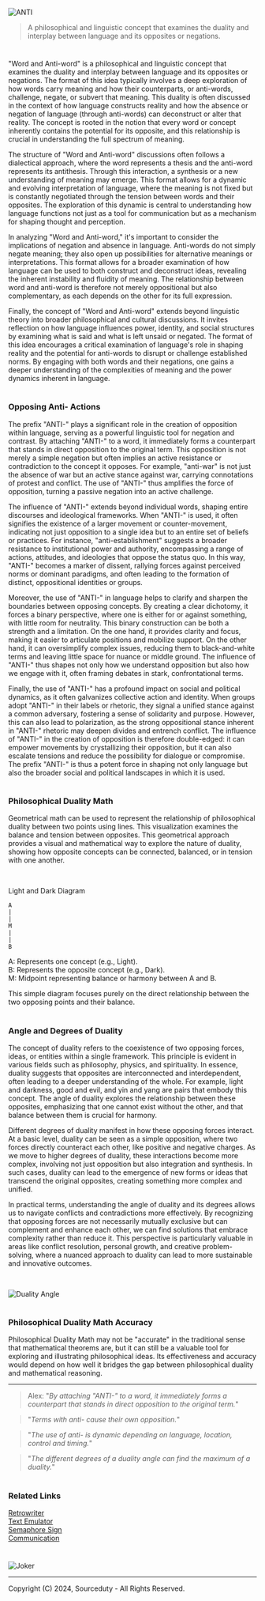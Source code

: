 ![ANTI](https://github.com/user-attachments/assets/b7b44822-afea-4b28-a697-a853a9f13483)

> A philosophical and linguistic concept that examines the duality and interplay between language and its opposites or negations.

#

"Word and Anti-word" is a philosophical and linguistic concept that examines the duality and interplay between language and its opposites or negations. The format of this idea typically involves a deep exploration of how words carry meaning and how their counterparts, or anti-words, challenge, negate, or subvert that meaning. This duality is often discussed in the context of how language constructs reality and how the absence or negation of language (through anti-words) can deconstruct or alter that reality. The concept is rooted in the notion that every word or concept inherently contains the potential for its opposite, and this relationship is crucial in understanding the full spectrum of meaning.

The structure of "Word and Anti-word" discussions often follows a dialectical approach, where the word represents a thesis and the anti-word represents its antithesis. Through this interaction, a synthesis or a new understanding of meaning may emerge. This format allows for a dynamic and evolving interpretation of language, where the meaning is not fixed but is constantly negotiated through the tension between words and their opposites. The exploration of this dynamic is central to understanding how language functions not just as a tool for communication but as a mechanism for shaping thought and perception.

In analyzing "Word and Anti-word," it's important to consider the implications of negation and absence in language. Anti-words do not simply negate meaning; they also open up possibilities for alternative meanings or interpretations. This format allows for a broader examination of how language can be used to both construct and deconstruct ideas, revealing the inherent instability and fluidity of meaning. The relationship between word and anti-word is therefore not merely oppositional but also complementary, as each depends on the other for its full expression.

Finally, the concept of "Word and Anti-word" extends beyond linguistic theory into broader philosophical and cultural discussions. It invites reflection on how language influences power, identity, and social structures by examining what is said and what is left unsaid or negated. The format of this idea encourages a critical examination of language's role in shaping reality and the potential for anti-words to disrupt or challenge established norms. By engaging with both words and their negations, one gains a deeper understanding of the complexities of meaning and the power dynamics inherent in language.

#
### Opposing Anti- Actions

The prefix "ANTI-" plays a significant role in the creation of opposition within language, serving as a powerful linguistic tool for negation and contrast. By attaching "ANTI-" to a word, it immediately forms a counterpart that stands in direct opposition to the original term. This opposition is not merely a simple negation but often implies an active resistance or contradiction to the concept it opposes. For example, "anti-war" is not just the absence of war but an active stance against war, carrying connotations of protest and conflict. The use of "ANTI-" thus amplifies the force of opposition, turning a passive negation into an active challenge.

The influence of "ANTI-" extends beyond individual words, shaping entire discourses and ideological frameworks. When "ANTI-" is used, it often signifies the existence of a larger movement or counter-movement, indicating not just opposition to a single idea but to an entire set of beliefs or practices. For instance, "anti-establishment" suggests a broader resistance to institutional power and authority, encompassing a range of actions, attitudes, and ideologies that oppose the status quo. In this way, "ANTI-" becomes a marker of dissent, rallying forces against perceived norms or dominant paradigms, and often leading to the formation of distinct, oppositional identities or groups.

Moreover, the use of "ANTI-" in language helps to clarify and sharpen the boundaries between opposing concepts. By creating a clear dichotomy, it forces a binary perspective, where one is either for or against something, with little room for neutrality. This binary construction can be both a strength and a limitation. On the one hand, it provides clarity and focus, making it easier to articulate positions and mobilize support. On the other hand, it can oversimplify complex issues, reducing them to black-and-white terms and leaving little space for nuance or middle ground. The influence of "ANTI-" thus shapes not only how we understand opposition but also how we engage with it, often framing debates in stark, confrontational terms.

Finally, the use of "ANTI-" has a profound impact on social and political dynamics, as it often galvanizes collective action and identity. When groups adopt "ANTI-" in their labels or rhetoric, they signal a unified stance against a common adversary, fostering a sense of solidarity and purpose. However, this can also lead to polarization, as the strong oppositional stance inherent in "ANTI-" rhetoric may deepen divides and entrench conflict. The influence of "ANTI-" in the creation of opposition is therefore double-edged: it can empower movements by crystallizing their opposition, but it can also escalate tensions and reduce the possibility for dialogue or compromise. The prefix "ANTI-" is thus a potent force in shaping not only language but also the broader social and political landscapes in which it is used.

#
### Philosophical Duality Math

Geometrical math can be used to represent the relationship of philosophical duality between two points using lines. This visualization examines the balance and tension between opposites. This geometrical approach provides a visual and mathematical way to explore the nature of duality, showing how opposite concepts can be connected, balanced, or in tension with one another.

<br>

Light and Dark Diagram

```
A
|
|
M
|
|
B
```

A: Represents one concept (e.g., Light).
<br>
B: Represents the opposite concept (e.g., Dark).
<br>
M: Midpoint representing balance or harmony between A and B.

This simple diagram focuses purely on the direct relationship between the two opposing points and their balance.

#
### Angle and Degrees of Duality

The concept of duality refers to the coexistence of two opposing forces, ideas, or entities within a single framework. This principle is evident in various fields such as philosophy, physics, and spirituality. In essence, duality suggests that opposites are interconnected and interdependent, often leading to a deeper understanding of the whole. For example, light and darkness, good and evil, and yin and yang are pairs that embody this concept. The angle of duality explores the relationship between these opposites, emphasizing that one cannot exist without the other, and that balance between them is crucial for harmony.

Different degrees of duality manifest in how these opposing forces interact. At a basic level, duality can be seen as a simple opposition, where two forces directly counteract each other, like positive and negative charges. As we move to higher degrees of duality, these interactions become more complex, involving not just opposition but also integration and synthesis. In such cases, duality can lead to the emergence of new forms or ideas that transcend the original opposites, creating something more complex and unified.

In practical terms, understanding the angle of duality and its degrees allows us to navigate conflicts and contradictions more effectively. By recognizing that opposing forces are not necessarily mutually exclusive but can complement and enhance each other, we can find solutions that embrace complexity rather than reduce it. This perspective is particularly valuable in areas like conflict resolution, personal growth, and creative problem-solving, where a nuanced approach to duality can lead to more sustainable and innovative outcomes.

<br>

![Duality Angle](https://github.com/user-attachments/assets/706e39c7-64ea-40a9-8618-2dcb8b61c4a2) 

#
### Philosophical Duality Math Accuracy

Philosophical Duality Math may not be "accurate" in the traditional sense that mathematical theorems are, but it can still be a valuable tool for exploring and illustrating philosophical ideas. Its effectiveness and accuracy would depend on how well it bridges the gap between philosophical duality and mathematical reasoning.

***

> Alex: "*By attaching "ANTI-" to a word, it immediately forms a counterpart that stands in direct opposition to the original term.*"

> "*Terms with anti- cause their own opposition.*"

> "*The use of anti- is dynamic depending on language, location, control and timing.*"

> "*The different degrees of a duality angle can find the maximum of a duality.*"

#
### Related Links

[Retrowriter](https://github.com/sourceduty/Retrowriter)
<br>
[Text Emulator](https://github.com/sourceduty/Text_Emulator)
<br>
[Semaphore Sign](https://github.com/sourceduty/Semaphore_Sign)
<br>
[Communication](https://github.com/sourceduty/Communication)

#

![Joker](https://github.com/user-attachments/assets/5502283a-e19f-49b7-941d-0daf091b834e)

***
Copyright (C) 2024, Sourceduty - All Rights Reserved.
